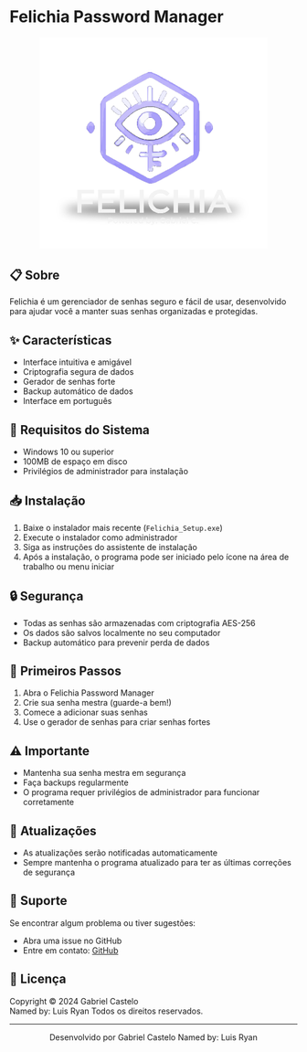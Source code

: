 # Felichia Password Manager

<p align="center">
  <img src="felichia/src/assets/felichia_logo.png" alt="Felichia Logo" width="400"/>
</p>

## 📋 Sobre
Felichia é um gerenciador de senhas seguro e fácil de usar, desenvolvido para ajudar você a manter suas senhas organizadas e protegidas.

## ✨ Características
- Interface intuitiva e amigável
- Criptografia segura de dados
- Gerador de senhas forte
- Backup automático de dados
- Interface em português

## 🔧 Requisitos do Sistema
- Windows 10 ou superior
- 100MB de espaço em disco
- Privilégios de administrador para instalação

## 📥 Instalação
1. Baixe o instalador mais recente (`Felichia_Setup.exe`)
2. Execute o instalador como administrador
3. Siga as instruções do assistente de instalação
4. Após a instalação, o programa pode ser iniciado pelo ícone na área de trabalho ou menu iniciar

## 🔒 Segurança
- Todas as senhas são armazenadas com criptografia AES-256
- Os dados são salvos localmente no seu computador
- Backup automático para prevenir perda de dados

## 🚀 Primeiros Passos
1. Abra o Felichia Password Manager
2. Crie sua senha mestra (guarde-a bem!)
3. Comece a adicionar suas senhas
4. Use o gerador de senhas para criar senhas fortes

## ⚠️ Importante
- Mantenha sua senha mestra em segurança
- Faça backups regularmente
- O programa requer privilégios de administrador para funcionar corretamente

## 🔄 Atualizações
- As atualizações serão notificadas automaticamente
- Sempre mantenha o programa atualizado para ter as últimas correções de segurança

## 🤝 Suporte
Se encontrar algum problema ou tiver sugestões:
- Abra uma issue no GitHub
- Entre em contato: [GitHub](https://github.com/gacastelo)

## 📄 Licença
Copyright © 2024 Gabriel Castelo  
Named by: Luis Ryan
Todos os direitos reservados.

---

<p align="center">
  Desenvolvido por Gabriel Castelo
  Named by: Luis Ryan
</p>
